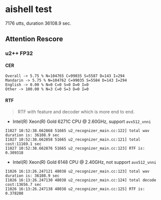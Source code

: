 # aishell test

7176 utts, duration 36108.9 sec.

## Attention Rescore

### u2++ FP32

#### CER

```
Overall -> 5.75 % N=104765 C=99035 S=5587 D=143 I=294
Mandarin -> 5.75 % N=104762 C=99035 S=5584 D=143 I=294
English -> 0.00 % N=0 C=0 S=0 D=0 I=0
Other -> 100.00 % N=3 C=0 S=3 D=0 I=0
```

#### RTF 

> RTF with feature and decoder which is more end to end.

* Intel(R) Xeon(R) Gold 6271C CPU @ 2.60GHz, support `avx512_vnni`

```
I1027 10:52:38.662868 51665 u2_recognizer_main.cc:122] total wav duration is: 36108.9 sec
I1027 10:52:38.662858 51665 u2_recognizer_main.cc:121] total cost:11169.1 sec
I1027 10:52:38.662876 51665 u2_recognizer_main.cc:123] RTF is: 0.309318
```

* Intel(R) Xeon(R) Gold 6148 CPU @ 2.40GHz, not support `avx512_vnni`

```
I1026 16:13:26.247121 48038 u2_recognizer_main.cc:123] total wav duration is: 36108.9 sec
I1026 16:13:26.247130 48038 u2_recognizer_main.cc:124] total decode cost:13656.7 sec
I1026 16:13:26.247138 48038 u2_recognizer_main.cc:125] RTF is: 0.378208
```
